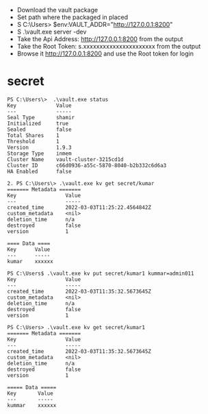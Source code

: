 - Download the vault package 
- Set path where the packaged in placed 
- S C:\Users\> $env:VAULT_ADDR="http://127.0.0.1:8200"
- S .\vault.exe server -dev
- Take the Api Address: http://127.0.0.1:8200 from the output
- Take the Root Token: s.xxxxxxxxxxxxxxxxxxxxxx from the output
- Browse it http://127.0.0.1:8200 and use the Root token for login

# secret 
```
PS C:\Users\>  .\vault.exe status
Key             Value
---             -----
Seal Type       shamir
Initialized     true
Sealed          false
Total Shares    1
Threshold       1
Version         1.9.3
Storage Type    inmem
Cluster Name    vault-cluster-3215cd1d
Cluster ID      c66d0936-a55c-5870-8040-b2b332c6d6a3
HA Enabled      false
```
```
2. PS C:\Users\> .\vault.exe kv get secret/kumar
======= Metadata =======
Key                Value
---                -----
created_time       2022-03-03T11:25:22.4564842Z
custom_metadata    <nil>
deletion_time      n/a
destroyed          false
version            1

==== Data ====
Key      Value
---      -----
kumar    xxxxxx
```

```
PS C:\Users$ .\vault.exe kv put secret/kumar1 kummar=admin011
Key                Value
---                -----
created_time       2022-03-03T11:35:32.5673645Z
custom_metadata    <nil>
deletion_time      n/a
destroyed          false
version            1
```
```
PS C:\Users> .\vault.exe kv get secret/kumar1
======= Metadata =======
Key                Value
---                -----
created_time       2022-03-03T11:35:32.5673645Z
custom_metadata    <nil>
deletion_time      n/a
destroyed          false
version            1

===== Data =====
Key       Value
---       -----
kummar    xxxxxx
